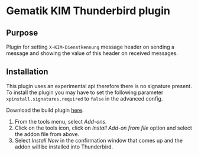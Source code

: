 # Gematik KIM Thunderbird plugin

## Purpose

Plugin for setting `X-KIM-Dienstkennung` message header on sending a message 
and showing the value of this header on received messages. 

## Installation

This plugin uses an experimental api therefore there is no signature present.
To install the plugin you may have to set the following parameter
`xpinstall.signatures.required` to `false` in the advanced config.

Download the build plugin [here](dist/kim-thunderbird-plugin.xpi).

1. From the tools menu, select *Add-ons*.
2. Click on the tools icon, click on *Install Add-on from file* option and select the 
addon file from above.
3. Select *Install Now* in the confirmation window that comes up and the addon will be installed
into Thunderbird.
    



